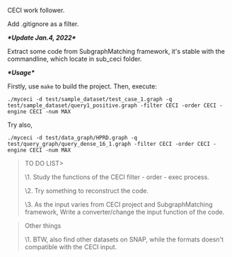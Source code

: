 CECI work follower.

Add .gitignore as a filter.



***\*Update Jan.4, 2022\****

Extract some code from SubgraphMatching framework, it's stable with the commandline, which locate in sub_ceci folder.



***\*Usage\****

Firstly, use `make` to build the project. Then, execute:

```
./myceci -d test/sample_dataset/test_case_1.graph -q test/sample_dataset/query1_positive.graph -filter CECI -order CECI -engine CECI -num MAX
```

Try also, 

```
./myceci -d test/data_graph/HPRD.graph -q test/query_graph/query_dense_16_1.graph -filter CECI -order CECI -engine CECI -num MAX
```





> TO DO LIST>
>
> \1. Study the functions of the CECI filter - order - exec process.  
>
> \2. Try something to reconstruct the code.  
>
> \3. As the input varies from CECI project and SubgraphMatching framework, Write a converter/change the input function of the code.  



> Other things  
>
> \1. BTW, also find other datasets on SNAP, while the formats doesn't compatible with the CECI input. 
